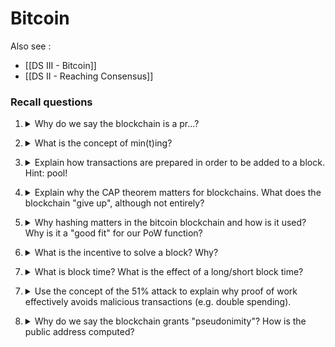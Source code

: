 # Bitcoin

Also see :
- [[DS III - Bitcoin]]
- [[DS II - Reaching Consensus]]

### Recall questions

1. <details markdown=1><summary markdown="span"> Why do we say the blockchain is a pr...? </summary>
    
    \
    ![](../../static/BDT/bit1.png)

	The blockchain is ==not a software, neither a computer== and so on.

</details>

2. <details markdown=1><summary markdown="span"> What is the concept of min(t)ing?  </summary>
    
    \
    The idea for a currency based on computing a (really hard)  ==one way function== that must be ==tunable== and thus comes with a ==specific cost==.

</details>


3. <details markdown=1><summary markdown="span"> Explain how transactions are prepared in order to be added to a block. Hint: pool!  </summary>
    
    \
	The overall process goes like this:
	- a node ==makes a transaction== and propagates it to the network;
	- a ==mining node receives the message== and puts the transaction in a ==pool==,  ready to add it to a block;
	- a mining node that solved the PoW function then requests the block to be added to the blockchain.

</details>


4. <details markdown=1><summary markdown="span"> Explain why the CAP theorem  matters for blockchains. What does the blockchain "give up", although not entirely? </summary>
    
    \
	When dealing with distributed systems,  propagation in the network will almost (always) end up in ==conflicts==.

	![](../../static/BDT/bit3.png)

	The ==CAP theorem== is relevant as it applies to ==distributed data storages==:

	[](../../static/BDT/bit2.png)

    The blockchain gives up ==consistency==. in the sense that it ==reaches eventual consistency.==

</details>


5. <details markdown=1><summary markdown="span">  Why hashing matters in the bitcoin blockchain and how is it used? Why is it a "good fit" for our PoW function?</summary>
    
    \
    ![](../../static/BDT/bit4.png)

	This works well as event ==smallest change of input will result in a completely different output digest==. This ensures that not only the PoW function (==SHA3==) cannot be computed backwards but also that ==rewriting history== gets ==increasingly more expensive== (thus limiting malicious attacks).

</details>


6. <details markdown=1><summary markdown="span">  What is the incentive to solve a block? Why?</summary>
    
    \
    Coins! This ensures that ==the work done to solve the PoW function is rewarded adequately.==
    Note that nodes that make transactions will also reward mining nodes with ==transaction fees==, which can be made ==higher in order to give a transaction more precedence over the others==.
    

</details>


7. <details markdown=1><summary markdown="span"> What is block time? What is the effect of a long/short block time?   </summary>
    
    \
    Block time ==refers to how often a block is published==. Having: ==short block time== makes the process faster but more error prone (e.g can get the ==order of transactions wrong==), while a ==longer block time== does the opposite effect.

</details>

7. <details markdown=1><summary markdown="span">  Use the concept of the 51% attack to explain why proof of work effectively avoids malicious transactions (e.g. double spending).</summary>
    
    \
	![](../../static/BDT/bit5.png)
    

</details>

8. <details markdown=1><summary markdown="span"> Why do we say the blockchain grants "pseudonimity"?  How is the public address computed? </summary>
    
    \
    Because ==while account holders are not public, their addresses and their activities are.==
    Privacy is still granted through the use of private and public keys.

	Public address is computed as the result of applying RIPEMD160(SHA256(Public key))).

</details>